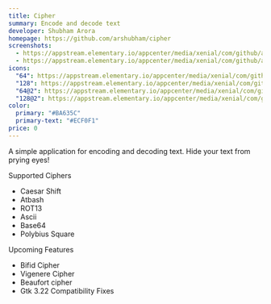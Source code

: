 ```yaml
---
title: Cipher
summary: Encode and decode text
developer: Shubham Arora
homepage: https://github.com/arshubham/cipher
screenshots:
  - https://appstream.elementary.io/appcenter/media/xenial/com/github/arshubham.cipher.desktop/2E8F3BE59B8A3DFDA656A5D203AEC0FA/screenshots/image-1_orig.png
  - https://appstream.elementary.io/appcenter/media/xenial/com/github/arshubham.cipher.desktop/2E8F3BE59B8A3DFDA656A5D203AEC0FA/screenshots/image-2_orig.png
icons:
  "64": https://appstream.elementary.io/appcenter/media/xenial/com/github/arshubham.cipher.desktop/2E8F3BE59B8A3DFDA656A5D203AEC0FA/icons/64x64/com.github.arshubham.cipher_com.github.arshubham.cipher.png
  "128": https://appstream.elementary.io/appcenter/media/xenial/com/github/arshubham.cipher.desktop/2E8F3BE59B8A3DFDA656A5D203AEC0FA/icons/128x128/com.github.arshubham.cipher_com.github.arshubham.cipher.png
  "64@2": https://appstream.elementary.io/appcenter/media/xenial/com/github/arshubham.cipher.desktop/2E8F3BE59B8A3DFDA656A5D203AEC0FA/icons/64x64@2/com.github.arshubham.cipher_com.github.arshubham.cipher.png
  "128@2": https://appstream.elementary.io/appcenter/media/xenial/com/github/arshubham.cipher.desktop/2E8F3BE59B8A3DFDA656A5D203AEC0FA/icons/128x128@2/com.github.arshubham.cipher_com.github.arshubham.cipher.png
color:
  primary: "#BA635C"
  primary-text: "#ECF0F1"
price: 0
---
```


<p>A simple application for encoding and decoding text. Hide your text from prying eyes!</p>
<p>Supported Ciphers</p>
<ul>
  <li>Caesar Shift</li>
  <li>Atbash</li>
  <li>ROT13</li>
  <li>Ascii</li>
  <li>Base64</li>
  <li>Polybius Square</li>
</ul>
<p>Upcoming Features</p>
<ul>
  <li>Bifid Cipher</li>
  <li>Vigenere Cipher</li>
  <li>Beaufort cipher</li>
  <li>Gtk 3.22 Compatibility Fixes</li>
</ul>